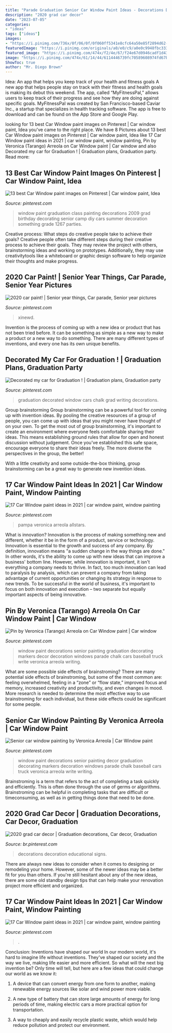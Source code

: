 ```yaml
---
title: "Parade Graduation Senior Car Window Paint Ideas - Decorations Decoration Educational Signs"
description: "2020 grad car decor"
date: "2023-07-05"
categories:
- "ideas"
tags: ["ideas"]
images:
- "https://i.pinimg.com/736x/0f/06/0f/0f060ff5341e8cfc64a50e85f2894d62--do-want-need-to.jpg"
featuredImage: "https://i.pinimg.com/originals/a0/e0/c9/a0e0c9948fbc333e5dde07663f513ba2.jpg"
featured_image: "https://i.pinimg.com/474x/f2/4e/67/f24e67d0946cadf1d4306826d500a599.jpg"
image: "https://i.pinimg.com/474x/61/14/44/6114446739fc70589608974fd67b6920--window-paint-car-stuff.jpg"
ShowToc: true
author: "Mr. Diego Brown"
---
```



Idea: An app that helps you keep track of your health and fitness goals
A new app that helps people stay on track with their fitness and health goals is making its debut this weekend. The app, called “MyFitnessPal,” allows users to keep track of their progress and see how they are doing against specific goals. MyFitnessPal was created by San Francisco-based Caviar Inc., a startup that specializes in health tracking software. The app is free to download and can be found on the App Store and Google Play.

	

		
looking for 13 best Car Window paint images on Pinterest | Car window paint, Idea you've came to the right place. We have 8 Pictures about 13 best Car Window paint images on Pinterest | Car window paint, Idea like 17 Car Window paint ideas in 2021 | car window paint, window painting, Pin by Veronica (Tarango) Arreola on Car Window paint | Car window and also Decorated my car for Graduation ! | Graduation plans, Graduation party. Read more:
		
    
## 13 Best Car Window Paint Images On Pinterest | Car Window Paint, Idea

<img loading=lazy src="https://i.pinimg.com/736x/ea/a4/fc/eaa4fc3f2ff7ba27ea80e2d97bdc6406--car-window-paint-window-art.jpg" onerror="this.onerror=null;this.src='https://tse4.mm.bing.net/th?id=OIP.4XhZV86gT8ex-W2cULfMOwHaFj&amp;pid=15.1';" alt="13 best Car Window paint images on Pinterest | Car window paint, Idea">

_Source: pinterest.com_

>window paint graduation class painting decorations 2009 grad birthday decorating senior camp diy cars summer decoration something grade 1267 parties. 

	

Creative process: What steps do creative people take to achieve their goals?
Creative people often take different steps during their creative process to achieve their goals. They may review the project with others, brainstorming ideas and working on prototypes. Additionally, they may use creativitytools like a whiteboard or graphic design software to help organize their thoughts and make progress.

    
## 2020 Car Paint! | Senior Year Things, Car Parade, Senior Year Pictures

<img loading=lazy src="https://i.pinimg.com/originals/a0/e0/c9/a0e0c9948fbc333e5dde07663f513ba2.jpg" onerror="this.onerror=null;this.src='https://tse1.mm.bing.net/th?id=OIP.HSIBJhDKaIw_D43lYTbRDAHaNK&amp;pid=15.1';" alt="2020 car paint! | Senior year things, Car parade, Senior year pictures">

_Source: pinterest.com_

>xinewd. 

	

Invention is the process of coming up with a new idea or product that has not been tried before. It can be something as simple as a new way to make a product or a new way to do something. There are many different types of inventions, and every one has its own unique benefits.

    
## Decorated My Car For Graduation ! | Graduation Plans, Graduation Party

<img loading=lazy src="https://i.pinimg.com/736x/0f/06/0f/0f060ff5341e8cfc64a50e85f2894d62--do-want-need-to.jpg" onerror="this.onerror=null;this.src='https://tse4.mm.bing.net/th?id=OIP.E1nOtC66ded_3eAxjLM87gD6D6&amp;pid=15.1';" alt="Decorated my car for Graduation ! | Graduation plans, Graduation party">

_Source: pinterest.com_

>graduation decorated window cars chalk grad writing decorations. 

	

Group brainstorming
Group brainstorming can be a powerful tool for coming up with invention ideas. By pooling the creative resources of a group of people, you can come up with ideas that you might never have thought of on your own.
To get the most out of group brainstorming, it's important to create an environment where everyone feels comfortable sharing their ideas. This means establishing ground rules that allow for open and honest discussion without judgement. Once you've established this safe space, encourage everyone to share their ideas freely. The more diverse the perspectives in the group, the better!

With a little creativity and some outside-the-box thinking, group brainstorming can be a great way to generate new invention ideas.

    
## 17 Car Window Paint Ideas In 2021 | Car Window Paint, Window Painting

<img loading=lazy src="https://i.pinimg.com/474x/61/14/44/6114446739fc70589608974fd67b6920--window-paint-car-stuff.jpg" onerror="this.onerror=null;this.src='https://tse4.mm.bing.net/th?id=OIP.LAq2jdyMiIVZIaktg-83xQAAAA&amp;pid=15.1';" alt="17 Car Window paint ideas in 2021 | car window paint, window painting">

_Source: pinterest.com_

>pampa veronica arreola allstars. 

	

What is innovation?
Innovation is the process of making something new and different, whether it be in the form of a product, service or technology. Innovation is essential to the growth and success of any company. By definition, innovation means "a sudden change in the way things are done." In other words, it's the ability to come up with new ideas that can improve a business' bottom line.
However, while innovation is important, it isn't everything a company needs to thrive. In fact, too much innovation can lead to paralysis by analysis, which can prevent a company from taking advantage of current opportunities or changing its strategy in response to new trends. To be successful in the world of business, it's important to focus on both innovation and execution – two separate but equally important aspects of being innovative.

    
## Pin By Veronica (Tarango) Arreola On Car Window Paint | Car Window

<img loading=lazy src="https://i.pinimg.com/originals/22/73/64/22736412f99a3916065ab92cc39ea21f.jpg" onerror="this.onerror=null;this.src='https://tse4.mm.bing.net/th?id=OIP.LbaqXMC8jTXkgP-eV-LtwQHaFi&amp;pid=15.1';" alt="Pin by Veronica (Tarango) Arreola on Car Window paint | Car window">

_Source: pinterest.com_

>window paint decorations senior painting graduation decorating markers decor decoration windows parade chalk cars baseball truck write veronica arreola writing. 

	

What are some possible side effects of brainstroming?
There are many potential side effects of brainstroming, but some of the most common are: feeling overwhelmed, feeling in a “zone” or “flow state,” improved focus and memory, increased creativity and productivity, and even changes in mood. More research is needed to determine the most effective way to use brainstroming for each individual, but these side effects could be significant for some people.

    
## Senior Car Window Painting By Veronica Arreola | Car Window Paint

<img loading=lazy src="https://s-media-cache-ak0.pinimg.com/564x/22/73/64/22736412f99a3916065ab92cc39ea21f.jpg" onerror="this.onerror=null;this.src='https://tse1.mm.bing.net/th?id=OIP.Y7ODTPD9ZO9LhQsl7frpEQHaFh&amp;pid=15.1';" alt="Senior car window painting by Veronica Arreola | Car Window paint">

_Source: pinterest.com_

>window paint decorations senior painting decor graduation decorating markers decoration windows parade chalk baseball cars truck veronica arreola write writing. 

	

Brainstroming is a term that refers to the act of completing a task quickly and efficiently. This is often done through the use of germs or algorithms. Brainstroming can be helpful in completing tasks that are difficult or timeconsuming, as well as in getting things done that need to be done.

    
## 2020 Grad Car Decor | Graduation Decorations, Car Decor, Graduation

<img loading=lazy src="https://i.pinimg.com/originals/70/e9/31/70e931f4ceb0e94b88aa7fbd3ed40a63.jpg" onerror="this.onerror=null;this.src='https://tse3.mm.bing.net/th?id=OIP.GbJUU56H4rjJV18AXbIW5AHaGX&amp;pid=15.1';" alt="2020 grad car decor | Graduation decorations, Car decor, Graduation">

_Source: br.pinterest.com_

>decorations decoration educational signs. 

	

There are always new ideas to consider when it comes to designing or remodeling your home. However, some of the newer ideas may be a better fit for you than others. If you're still hesitant about any of the new ideas, there are some old standby design tips that can help make your renovation project more efficient and organized.

    
## 17 Car Window Paint Ideas In 2021 | Car Window Paint, Window Painting

<img loading=lazy src="https://i.pinimg.com/474x/f2/4e/67/f24e67d0946cadf1d4306826d500a599.jpg" onerror="this.onerror=null;this.src='https://tse1.mm.bing.net/th?id=OIP._ZSjjy63ss1dP0efGWYbAgAAAA&amp;pid=15.1';" alt="17 Car Window paint ideas in 2021 | car window paint, window painting">

_Source: pinterest.com_

>. 

	

Conclusion: Inventions have shaped our world
In our modern world, it's hard to imagine life without inventions. They've shaped our society and the way we live, making life easier and more efficient.
So what will the next big invention be? Only time will tell, but here are a few ideas that could change our world as we know it:

1. A device that can convert energy from one form to another, making renewable energy sources like solar and wind power more viable.

2. A new type of battery that can store large amounts of energy for long periods of time, making electric cars a more practical option for transportation.

3. A way to cheaply and easily recycle plastic waste, which would help reduce pollution and protect our environment.

